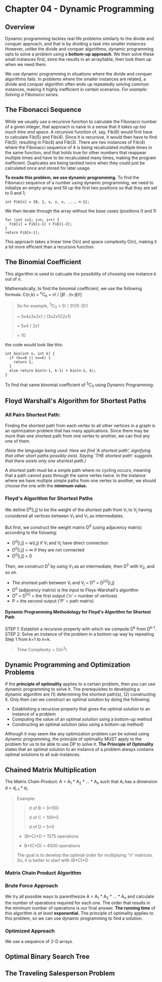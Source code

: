 # Chapter 04 - Dynamic Programming

## Overview
Dynamic programming tackles real life problems similarly to the divide and conquer
approach, and that is by dividing a task into smaller instances. However, unlike 
the divide and conquer algorithms, dynamic programming opts to solve
a problem using a **bottom-up approach**. We then solve these 
small instances first, store the results in an array/table, then look them up when we 
need them.

We use dynamic programming in situations where the divide and conquer algorithms
fails. In problems where the smaller instances are related, a divide and conquer
algorithm often ends up repeatedly solving common instances, making it highly
inefficient in certain scenarios. _For example: Solving a Fibonacci series._

## The Fibonacci Sequence
While we usually use a recursive function to calculate the Fibonacci number of a 
given integer, that approach is naive in a sense that _it takes up too much time
and space_.
A recursive function of, say, Fib(6) would first have to calculate Fib(5) and Fib(4).
Since it is recursive, it would then have to find Fib(5), resulting in Fib(4) and Fib(3).
There are two instances of Fib(4) where the Fibonacci sequence of 4 is being
recalculated multiple times in the same function, and that holds true for other
numbers that reappear multiple times and have to be recalculated many times, making
the program inefficient. Duplicates are being tackled twice when they could just be
calculated once and stored for later usage.

**To evade this problem, we use dynamic programming.** To find the Fibonacci sequence 
of a number using dynamic programming, we need to initialize an empty
array and fill up the first two positions so that they are set to 0 and 1;

```int Fib[n] = {0, 1, x, x, x, ..., n-1};```

We then iterate through the array without the base cases (positions 0 and 1)
```
for (int i=2; i<n; i++) {
  Fib[i] = Fib[i-1] + Fib[i-2];
}
return Fib[n-1];
```
This approach takes a linear time O(n) and space complexity O(n), making it a 
lot more efficient than
a recursive function.

## The Binomial Coefficient
This algorithm is used to calcuate the possibility of choosing one instance k out of n. 

Mathematically, to find the binomial coefficient, we use the following formula:
C(n,k) = <sup>n</sup>C<sub>k</sub> = n! / [β! . (n-β)!]
> So for example, <sup>5</sup>C<sub>3</sub> = 5! / 3!((5-3)!)
> 
> = 5x4x3x2x1 / (3x2x1)(2x1)
> 
> = 5x4 / 2x1
> 
> = 10

the code would look like this:
```
int bin(int n, int k) {
  if (k==0 || n==k) {
    return 1;
  }
  else return bin(n-1, k-1) + bin(n-1, k);
}
```

To find that same binomial coefficient of <sup>5</sup>C<sub>3</sub> using Dynamic Programming:


## Floyd Warshall's Algorithm for Shortest Paths
### All Pairs Shortest Path:
Finding the shortest path from each vertex to all other vertices in a graph is an optimization problem that has many applications. Since there may be more than one shortest path from one vertex to another, we can find any one of them. 

_(Note the language being used: Here we find 'A shortest path', signifying that other short paths possibly exist. Saying 'THE shortest path' suggests that there exists only one shortest path.)_

A shortest path must be a simple path where no cycling occurs, meaning that a path cannot pass through the same vertex twice. In the instance where we have multiple simple paths from one vertex to another, we should choose the one with the **minimum value.**

### Floyd's Algorithm for Shortest Paths
We define D<sup>k</sup>[i,j] to be the weight of the shortest path from V<sub>i</sub> to V<sub>j</sub> having considered all vertices between V<sub>1</sub> and V<sub>1</sub> as intermediates.

But first, we construct the weight matrix D<sup>0</sup> (using adjacency matrix) according to the folowing:
* D<sup>0</sup>[i,j] = w(i,j) if V<sub>i</sub> and V<sub>j</sub> have direct connection
* D<sup>0</sup>[i,j] = ∞ if they are not connected
* D<sup>0</sup>[i,j] = 0
  
Then, we construct D<sup>1</sup> by using V<sub>1</sub> as an intermediate, then D<sup>2</sup> with V<sub>2</sub>, and so on.

* The shortest path between V<sub>i</sub> and V<sub>j</sub> = D<sup>n</sup> = D<sup>|V|</sup>[i,j]
* D<sup>0</sup> (adjacency matrix) is the input to Floys-Warshall's algorithm
* D<sup>n</sup> = D<sup>|V|</sup> = the first output ('n' = number of vertices)
* P = the second output ('P' = path matrix)
#### Dynamic Programming Methodology for Floyd's Algorithm for Shortest Path
STEP 1: Establish a recursive property with which we compute D<sup>k</sup> from D<sup>k-1</sup>. STEP 2: Solve an instance of the problem in a bottom-up way by repeating Step 1 from k=1 to n=k.
> Time Complexity = O(n<sup>3</sup>)

## Dynamic Programming and Optimization Problems
If the **principle of optimality** applies to a certain problem, then you can use dynamic programming to solve it. The prerequisites to developing a dynamic algorithm are (1) determining the shortest path(s), (2) constructing it. Only then can we construct an optimal solution by doing the following:
* Establishing a recursive property that gives the optimal solution to an instance of a problem
* Computing the value of an optimal solution using a bottom-up method
* Constructing an optimal solution (also using a bottom-up method)

Although it may seem like any optimization problem can be solved using dynamic programming, the principle of optimality MUST apply to the problem for us to be able to use DP to solve it. **The Principle of Optimality** states that an optimal solution to an instance of a problem always contains optimal solutions to all sub-instances.

## Chained Matrix Multiplication
The Matrix Chain-Product: A = A<sub>1</sub> * A<sub>2</sub> * ... * A<sub>n</sub> such that A<sub>i</sub> has a dimension d = d<sub>i-1</sub> * d<sub>i</sub>.
> Example:
>> d of B = 3*100
>>
>> d of C = 100*5
>>
>> d of D = 5*5
>
> - (B*C)*D = 1575 operations
>
> - B*(C*D) = 4000 operations
>
> The goal is to develop the optimal order for multiplying “n“ matrices. So, it is better to start with (B*C)*D

### Matrix Chain Product Algorithm
### Brute Force Approach
We try all possible ways to parenthesize A = A<sub>1</sub> * A<sub>2</sub> * ... * A<sub>n</sub> and calculate the number of operations required for each one. The order that results in the minimum number of operations is our final answer. **The running time** of this algorithm is _at least_ **exponential.** The principle of optimality applies to this problem, so we can use dynamic programming to find a solution.

### Optimized Approach
We use a sequence of 2-D arrays. 

## Optimal Binary Search Tree
## The Traveling Salesperson Problem
